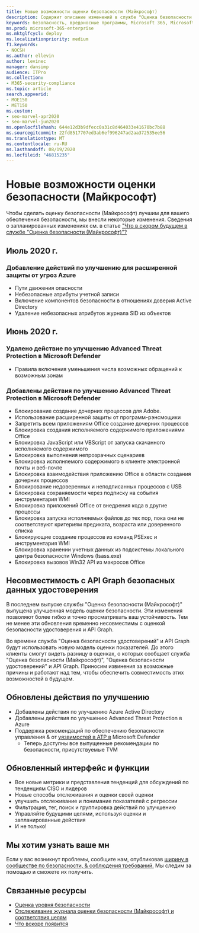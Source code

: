 ```yaml
---
title: Новые возможности оценки безопасности (Майкрософт)
description: Содержит описание изменений в службе "Оценка безопасности (Майкрософт)" в Центре безопасности Microsoft 365.
keywords: безопасность, вредоносные программы, Microsoft 365, Microsoft 365, оценка безопасности, центр безопасности, действия по улучшению
ms.prod: microsoft-365-enterprise
ms.mktglfcycl: deploy
ms.localizationpriority: medium
f1.keywords:
- NOCSH
ms.author: ellevin
author: levinec
manager: dansimp
audience: ITPro
ms.collection:
- M365-security-compliance
ms.topic: article
search.appverid:
- MOE150
- MET150
ms.custom:
- seo-marvel-apr2020
- seo-marvel-jun2020
ms.openlocfilehash: 644e12d3b9dfecc0a31c8d464033e41670bc7b88
ms.sourcegitcommit: 22fd8517707ed3ab6ef996247ad2aa372535ee56
ms.translationtype: MT
ms.contentlocale: ru-RU
ms.lasthandoff: 08/19/2020
ms.locfileid: "46815235"
---
```

# <a name="whats-new-in-microsoft-secure-score"></a>Новые возможности оценки безопасности (Майкрософт)

Чтобы сделать оценку безопасности (Майкрософт) лучшим для вашего обеспечения безопасности, мы внесли некоторые изменения. Сведения о запланированных изменениях см. в статье ["Что в скором будущем в службе "Оценка безопасности (Майкрософт)"?](microsoft-secure-score-whats-coming.md)

## <a name="july-2020"></a>Июль 2020 г.

### <a name="adding-improvement-actions-for-azure-advanced-threat-protection"></a>Добавление действий по улучшению для расширенной защиты от угроз Azure

- Пути движения опасности
- Небезопасные атрибуты учетной записи
- Включение компонентов безопасности в отношениях доверия Active Directory
- Удаление небезопасных атрибутов журнала SID из объектов

## <a name="june-2020"></a>Июнь 2020 г.

### <a name="removed-improvement-action-for-microsoft-defender-advanced-threat-protection"></a>Удалено действие по улучшению Advanced Threat Protection в Microsoft Defender

* Правила включения уменьшения числа возможных обращений к возможным зонам

### <a name="added-improvement-actions-for-microsoft-defender-advanced-threat-protection"></a>Добавлены действия по улучшению Advanced Threat Protection в Microsoft Defender

* Блокирование создание дочерних процессов для Adobe.
* Использование расширенной защиты от программ-рэнсмощики
* Запретить всем приложениям Office создание дочерних процессов
* Блокировка создания исполняемого содержимого приложениями Office
* Блокировка JavaScript или VBScript от запуска скачанного исполняемого содержимого
* Блокировка выполнения непрозрачных сценариев
* Блокировка исполняемого содержимого в клиенте электронной почты и веб-почте
* Блокировка взаимодействия приложению Office в области создания дочерних процессов
* Блокирование недоверенных и неподписанных процессов с USB
* Блокировка сохраняемости через подписку на события инструментария WMI
* Блокировка приложений Office от внедрения кода в другие процессы
* Блокировка запуска исполняемых файлов до тех пор, пока они не соответствуют критериям предиката, возраста или доверенного списка
* Блокирующие создание процессов из команд PSExec и инструментария WMI
* Блокировка хранении учетных данных из подсистемы локального центра безопасности Windows (lsass.exe)
* Блокировка вызовов Win32 API из макросов Office

## <a name="incompatibility-with-identity-secure-score-and-graph-api"></a>Несовместимость с API Graph безопасных данных удостоверения

В последнем выпуске службы "Оценка безопасности (Майкрософт)" выпущена улучшенная модель оценки безопасности. Эти изменения позволяют более гибко и точно просматривать ваш устойчивость. Тем не менее эти обновления временно несовместимы с оценкой безопасности удостоверения и API Graph.

Во времени служба "Оценка безопасности удостоверений" и API Graph будут использовать новую модель оценки показателей. До этого клиенты смогут видеть разницу в оценках, о которых сообщает служба "Оценка безопасности (Майкрософт)", "Оценка безопасности удостоверений" и API Graph. Приносим извинения за возможные причины и работают над тем, чтобы обеспечить совместимость этих возможностей в будущем.

## <a name="updated-improvement-actions"></a>Обновлены действия по улучшению

- Добавлены действия по улучшению Azure Active Directory
- Добавлены действия по улучшению Advanced Threat Protection в Azure
- Поддержка рекомендаций по обеспечению безопасности управления & от [уязвимостей в ATP в](https://docs.microsoft.com/windows/security/threat-protection/microsoft-defender-atp/next-gen-threat-and-vuln-mgt) Microsoft Defender
    - Теперь доступны все выпущенные рекомендации по безопасности, присутствуемые TVM

## <a name="updated-interface-and-functionality"></a>Обновленный интерфейс и функции

* Все новые метрики и представления тенденций для обсуждений по тенденциям CISO и лидеров
* Новые способы отслеживания и оценки своей оценки
* улучшить отслеживание и понимание показателей с регрессии
* Фильтрация, тег, поиск и группировка действий по улучшению
* Управляйте будущими целями, используя оценки и запланированные действия
* И не только!

## <a name="we-want-to-hear-from-you"></a>Мы хотим узнать ваше мн

Если у вас возникнут проблемы, сообщите нам, опубликовав [ширину в сообществе по безопасности, & соблюдения требований.](https://techcommunity.microsoft.com/t5/Security-Privacy-Compliance/bd-p/security_privacy) Мы следим за помощью и сможете их получить.

## <a name="related-resources"></a>Связанные ресурсы

- [Оценка уровня безопасности](microsoft-secure-score-improvement-actions.md)
- [Отслеживание журнала оценки безопасности (Майкрософт) и соответствия целям](microsoft-secure-score-history-metrics-trends.md)
- [Что вскоре появится](microsoft-secure-score-whats-coming.md)
